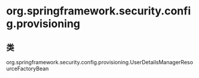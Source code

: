 # org.springframework.security.config.provisioning

## 类

org.springframework.security.config.provisioning.UserDetailsManagerResourceFactoryBean




